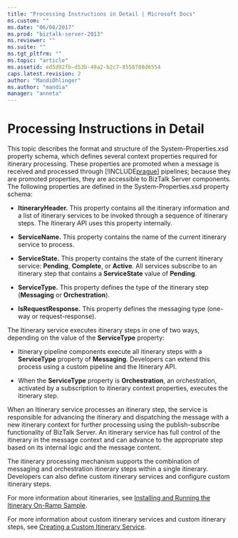 ```yaml
---
title: "Processing Instructions in Detail | Microsoft Docs"
ms.custom: ""
ms.date: "06/08/2017"
ms.prod: "biztalk-server-2013"
ms.reviewer: ""
ms.suite: ""
ms.tgt_pltfrm: ""
ms.topic: "article"
ms.assetid: ed5d92fb-d53b-49a2-b2c7-8558708d6554
caps.latest.revision: 2
author: "MandiOhlinger"
ms.author: "mandia"
manager: "anneta"
---
```

# Processing Instructions in Detail
This topic describes the format and structure of the System-Properties.xsd property schema, which defines several context properties required for itinerary processing. These properties are promoted when a message is received and processed through [!INCLUDE[prague](../includes/prague-md.md)] pipelines; because they are promoted properties, they are accessible to BizTalk Server components. The following properties are defined in the System-Properties.xsd property schema:  
  
-   **ItineraryHeader.** This property contains all the itinerary information and a list of itinerary services to be invoked through a sequence of itinerary steps. The Itinerary API uses this property internally.  
  
-   **ServiceName.** This property contains the name of the current itinerary service to process.  
  
-   **ServiceState.** This property contains the state of the current itinerary service: **Pending**, **Complete**, or **Active**. All services subscribe to an itinerary step that contains a **ServiceState** value of **Pending**.  
  
-   **ServiceType.** This property defines the type of the itinerary step (**Messaging** or **Orchestration**).  
  
-   **IsRequestResponse.** This property defines the messaging type (one-way or request-response).  
  
 The Itinerary service executes itinerary steps in one of two ways, depending on the value of the **ServiceType** property:  
  
-   Itinerary pipeline components execute all itinerary steps with a **ServiceType** property of **Messaging**. Developers can extend this process using a custom pipeline and the Itinerary API.  
  
-   When the **ServiceType** property is **Orchestration**, an orchestration, activated by a subscription to itinerary context properties, executes the itinerary step.  
  
 When an Itinerary service processes an itinerary step, the service is responsible for advancing the itinerary and dispatching the message with a new itinerary context for further processing using the publish-subscribe functionality of BizTalk Server. An itinerary service has full control of the itinerary in the message context and can advance to the appropriate step based on its internal logic and the message content.  
  
 The itinerary processing mechanism supports the combination of messaging and orchestration itinerary steps within a single itinerary. Developers can also define custom itinerary services and configure custom itinerary steps.  
  
 For more information about itineraries, see [Installing and Running the Itinerary On-Ramp Sample](../esb-toolkit/installing-and-running-the-itinerary-on-ramp-sample.md).  
  
 For more information about custom itinerary services and custom itinerary steps, see [Creating a Custom Itinerary Service](../esb-toolkit/creating-a-custom-itinerary-service.md).